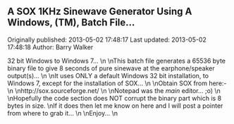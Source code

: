 ## A SOX 1KHz Sinewave Generator Using A Windows, (TM), Batch File... 
Originally published: 2013-05-02 17:48:17 
Last updated: 2013-05-02 17:48:18 
Author: Barry Walker 
 
32 bit Windows to Windows 7...\n\nThis batch file generates a 65536 byte binary file to give 8 seconds of pure sinewave at the earphone/speaker output(s)...\n\nIt uses ONLY a default Windows 32 bit installation, to Windows 7, except for the installation of SOX...\n\nObtain SOX from here:-\n\nhttp://sox.sourceforge.net/\n\nNotepad was the _main_ editor... ;o)\n\nHopefully the code section does NOT corrupt the binary part which is 8 bytes in size.\nIf it does then let me know on here and I will post a pointer from where to grab it...\n\nEnjoy...\n